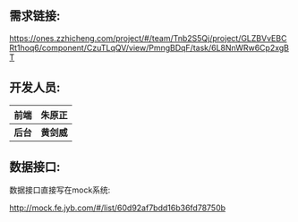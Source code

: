 ## 需求链接:

https://ones.zzhicheng.com/project/#/team/Tnb2S5Qj/project/GLZBVvEBCRt1hoq6/component/CzuTLqQV/view/PmngBDqF/task/6L8NnWRw6Cp2xgBT

## 开发人员:

|前端|朱原正|
|-|-|
| **后台** | **黄剑威** |

## 数据接口:

数据接口直接写在mock系统:

http://mock.fe.jyb.com/#/list/60d92af7bdd16b36fd78750b

